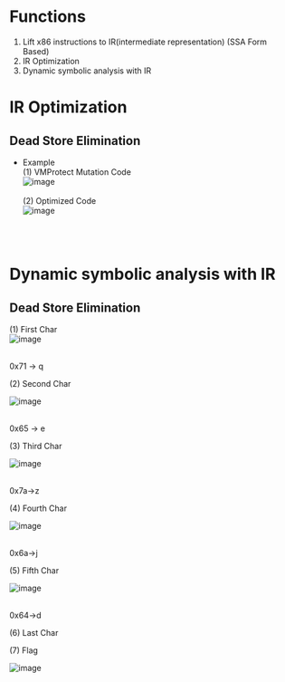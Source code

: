 # Functions
1. Lift x86 instructions to IR(intermediate representation) (SSA Form Based)
2. IR Optimization
3. Dynamic symbolic analysis with IR

# IR Optimization
## Dead Store Elimination

- Example<br>
(1) VMProtect Mutation Code<br>
![image](https://github.com/DoubleS1405/x86_Optimizing/assets/15829327/ad1eb2fd-44e9-40b7-bb43-a50554cd8efb)<br><br>
(2) Optimized Code <br>
![image](https://github.com/DoubleS1405/x86_Optimizing/assets/15829327/691a1703-4d8c-40d1-88f4-3089e73827e0)<br><br>
<br>

# Dynamic symbolic analysis with IR
## Dead Store Elimination

(1) First Char<br>
![image](https://github.com/DoubleS1405/x88Solve_x64dbgPlugin/assets/15829327/52413d62-f633-4656-bdda-57e205318a5b) <br><br>

0x71 -> q  <br>

(2) Second Char<br>

![image](https://github.com/DoubleS1405/x88Solve_x64dbgPlugin/assets/15829327/e9ab8eed-a020-4e8c-86f0-b4c79dd06128) <br><br>

0x65 -> e  <br>

(3) Third Char<br>

![image](https://github.com/DoubleS1405/x88Solve_x64dbgPlugin/assets/15829327/0176a0f2-3654-401d-aa5f-7d323a153656) <br><br>

0x7a->z  <br>

(4) Fourth Char<br>

![image](https://github.com/DoubleS1405/x88Solve_x64dbgPlugin/assets/15829327/b9f55688-5754-4830-a86e-2c3e8d395c1c) <br><br>

0x6a->j  <br>

(5) Fifth Char<br>

![image](https://github.com/DoubleS1405/x88Solve_x64dbgPlugin/assets/15829327/6f2e5e14-1467-4697-9f25-cc8e991b86be) <br><br>

0x64->d  <br>

(6) Last Char <br>

(7) Flag <br>

![image](https://github.com/DoubleS1405/x88Solve_x64dbgPlugin/assets/15829327/769baa6f-8dec-4741-afce-9ec01734039f) <br><br>


